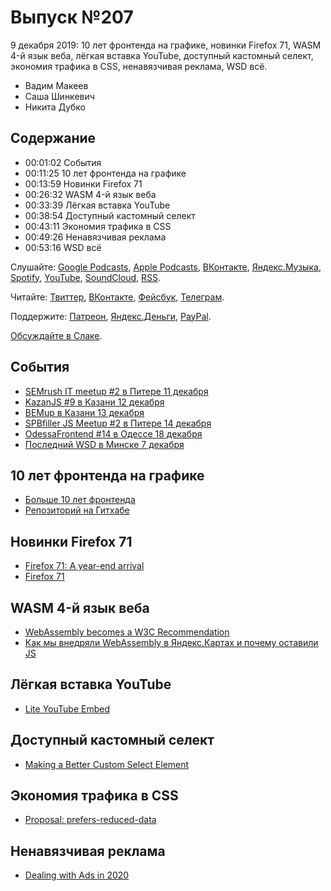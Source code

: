 # Выпуск №207

9 декабря 2019: 10 лет фронтенда на графике, новинки Firefox 71, WASM 4-й язык веба, лёгкая вставка YouTube, доступный кастомный селект, экономия трафика в CSS, ненавязчивая реклама, WSD всё.

- Вадим Макеев
- Саша Шинкевич
- Никита Дубко

## Содержание

- 00:01:02 События
- 00:11:25 10 лет фронтенда на графике
- 00:13:59 Новинки Firefox 71
- 00:26:32 WASM 4-й язык веба
- 00:33:39 Лёгкая вставка YouTube
- 00:38:54 Доступный кастомный селект
- 00:43:11 Экономия трафика в CSS
- 00:49:26 Ненавязчивая реклама
- 00:53:16 WSD всё

Слушайте: [Google Podcasts](https://podcasts.google.com/?feed=aHR0cHM6Ly93ZWItc3RhbmRhcmRzLnJ1L3BvZGNhc3QvZmVlZC8), [Apple Podcasts](https://itunes.apple.com/podcast/id1080500016), [ВКонтакте](https://vk.com/podcasts-32017543), [Яндекс.Музыка](https://music.yandex.ru/album/6245956), [Spotify](https://open.spotify.com/show/3rzAcADjpBpXt73L0epTjV), [YouTube](https://www.youtube.com/playlist?list=PLMBnwIwFEFHcwuevhsNXkFTcadeX5R1Go), [SoundCloud](https://soundcloud.com/web-standards), [RSS](https://web-standards.ru/podcast/feed/).

Читайте: [Твиттер](https://twitter.com/webstandards_ru), [ВКонтакте](https://vk.com/webstandards_ru), [Фейсбук](https://www.facebook.com/webstandardsru), [Телеграм](https://t.me/webstandards_ru).

Поддержите: [Патреон](https://www.patreon.com/webstandards_ru), [Яндекс.Деньги](https://money.yandex.ru/to/41001119329753), [PayPal](https://www.paypal.me/pepelsbey).

[Обсуждайте в Слаке](http://slack.web-standards.ru/).

## События

- [SEMrush IT meetup #2 в Питере 11 декабря](https://semrush.timepad.ru/event/1133928/)
- [KazanJS #9 в Казани 12 декабря](https://twitter.com/kazan_js/status/1202220866358140931)
- [BEMup в Казани 13 декабря](https://events.yandex.ru/events/bem/13-dec-2019)
- [SPBfiller JS Meetup #2 в Питере 14 декабря](https://spbfiller.timepad.ru/event/1131523/)
- [OdessaFrontend #14 в Одессе 18 декабря](https://odessafrontend.com/)
- [Последний WSD в Минске 7 декабря](https://wsd.events/2019/12/07/)

## 10 лет фронтенда на графике

- [Больше 10 лет фронтенда](https://web-standards-ru.github.io/10-years-of-frontend/)
- [Репозиторий на Гитхабе](https://github.com/web-standards-ru/10-years-of-frontend)

## Новинки Firefox 71

- [Firefox 71: A year-end arrival](https://hacks.mozilla.org/2019/12/firefox-71-a-year-end-arrival/)
- [Firefox 71](http://tanalin.com/blog/2019/12/firefox-71/)

## WASM 4-й язык веба

- [WebAssembly becomes a W3C Recommendation](https://www.w3.org/2019/12/pressrelease-wasm-rec.html.en)
- [Как мы внедряли WebAssembly в Яндекс.Картах и почему оставили JS](https://habr.com/p/475382/)

## Лёгкая вставка YouTube

- [Lite YouTube Embed](https://github.com/paulirish/lite-youtube-embed)

## Доступный кастомный селект

- [Making a Better Custom Select Element](https://24ways.org/2019/making-a-better-custom-select-element/)

## Экономия трафика в CSS

- [Proposal: prefers-reduced-data](https://github.com/w3c/csswg-drafts/issues/2370)

## Ненавязчивая реклама

- [Dealing with Ads in 2020](https://schepp.dev/posts/ad-integration-in-2020/)
